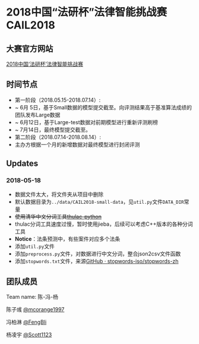# 2018中国“法研杯”法律智能挑战赛 CAIL2018

## 大赛官方网站
[2018中国‘法研杯’法律智能挑战赛](http://cail.cipsc.org.cn/index.html)

## 时间节点
- 第一阶段（2018.05.15-2018.07.14）:
 - ~ 6月 5日，基于Small数据的模型提交截至。向评测结果高于基准算法成绩的团队发布Large数据
 - ~ 6月12日，基于Large-test数据对前期模型进行重新评测刷榜
 - ~ 7月14日，最终模型提交截至。
- 第二阶段（2018.07.14-2018.08.14）:
 - 主办方根据一个月的新增数据对最终模型进行封闭评测

## Updates

### 2018-05-18
- 数据文件太大，将文件夹从项目中删除
- 默认数据目录为`../data/CAIL2018-small-data`，见`util.py`文件`DATA_DIR`常量
- ~~使用清华中文分词工具[thulac-python](https://github.com/thunlp/THULAC-Python)~~
- thulac分词工具速度过慢，暂时使用jieba，后续可以考虑C++版本的各种分词工具
- **Notice**：法条预测中，有些案件对应多个法条
- 添加`util.py`文件
- 添加`preprocess.py`文件，对数据进行中文分词，整合json2csv文件函数
- 添加`stopwords.txt`文件，来源[GitHub · stopwords-iso/stopwords-zh](https://github.com/stopwords-iso/stopwords-zh)

## 团队成员

Team name: 陈-冯-杨

陈子彧 [@mcorange1997](https://github.com/mcorange1997)

冯柏淋 [@FengBli](https://github.com/FengBli)

杨凌宇 [@Scott1123](https://github.com/Scott1123)
